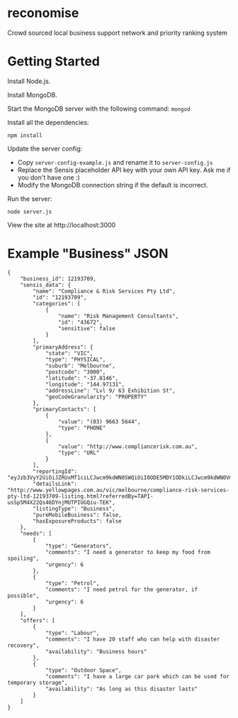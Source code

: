 reconomise
==========

Crowd sourced local business support network and priority ranking system

Getting Started
===============

Install Node.js.


Install MongoDB.


Start the MongoDB server with the following command:
`mongod`


Install all the dependencies:

`npm install`


Update the server config:
- Copy `server-config-example.js` and rename it to `server-config.js`
- Replace the Sensis placeholder API key with your own API key. Ask me if you don't have one :)
- Modify the MongoDB connection string if the default is incorrect.


Run the server:

`node server.js`


View the site at http://localhost:3000


Example "Business" JSON
=======================

```
{
    "business_id": 12193709,
    "sensis_data": {
        "name": "Compliance & Risk Services Pty Ltd",
        "id": "12193709",
        "categories": [
            {
                "name": "Risk Management Consultants",
                "id": "43672",
                "sensitive": false
            }
        ],
        "primaryAddress": {
            "state": "VIC",
            "type": "PHYSICAL",
            "suburb": "Melbourne",
            "postcode": "3000",
            "latitude": "-37.8146",
            "longitude": "144.97131",
            "addressLine": "Lvl 9/ 63 Exhibition St",
            "geoCodeGranularity": "PROPERTY"
        },
        "primaryContacts": [
            {
                "value": "(03) 9663 5644",
                "type": "PHONE"
            },
            {
                "value": "http://www.compliancerisk.com.au",
                "type": "URL"
            }
        ],
        "reportingId": "eyJzb3VyY2UiOiJZRUxMT1ciLCJwcm9kdWN0SWQiOiI0ODE5MDY1ODkiLCJwcm9kdWN0VmVyc2lvbiI6IjEifQ",
        "detailsLink": "http://www.yellowpages.com.au/vic/melbourne/compliance-risk-services-pty-ltd-12193709-listing.html?referredBy=TAPI-usSp5M4X22Qs46DYnjMUTPIUGQiu-TEK",
        "listingType": "Business",
        "pureMobileBusiness": false,
        "hasExposureProducts": false
    },
    "needs": [
		{
			"type": "Generators",
            "comments": "I need a generator to keep my food from spoiling",
            "urgency": 6
        },
        {
            "type": "Petrol",
			"comments": "I need petrol for the generator, if possible",
            "urgency": 6
        }
    ],
    "offers": [
        {
			"type": "Labour",
            "comments": "I have 20 staff who can help with disaster recovery",
            "availability": "Business hours"
        },
        {
			"type": "Outdoor Space",
            "comments": "I have a large car park which can be used for temporary storage",
            "availability": "As long as this disaster lasts"
        }
    ]
}
```